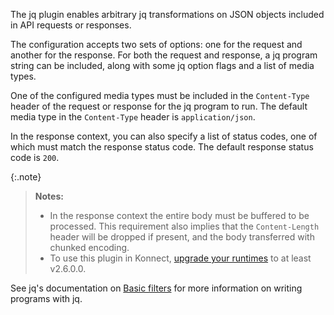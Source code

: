 The jq plugin enables arbitrary jq transformations on JSON objects included in API requests or responses.

The configuration accepts two sets of options: one for the request and another for the response.
For both the request and response, a jq program string can be included, along with some jq option flags
and a list of media types.

One of the configured media types must be included in the `Content-Type` header of
the request or response for the jq program to run. The default media type in the `Content-Type`
header is `application/json`.

In the response context, you can also specify a list of status
codes, one of which must match the response status code.
The default response status code is `200`.

{:.note}
> **Notes:**
> * In the response context the entire body must be buffered to be processed. This requirement also
implies that the `Content-Length` header will be dropped if present, and the body transferred with chunked encoding.
> * To use this plugin in Konnect,
[upgrade your runtimes](/konnect/runtime-manager/upgrade/) to at least
v2.6.0.0.

See jq's documentation on [Basic filters](https://stedolan.github.io/jq/manual/#Basicfilters) for more information on writing programs with jq.
